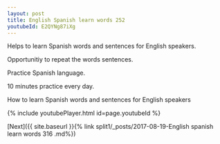 ```yaml
---
layout: post
title: English Spanish learn words 252 
youtubeId: E2QYNg87iXg
---
```

 
 
Helps to learn Spanish words and sentences for English speakers.

Opportunitiy to repeat the words sentences. 

Practice Spanish language. 
 
10 minutes practice every day. 
 
How to learn Spanish words and sentences for English speakers 
 
{% include youtubePlayer.html id=page.youtubeId %}
 
 
[Next]({{ site.baseurl }}{% link  split1/_posts/2017-08-19-English spanish learn words 316 .md%})
 
